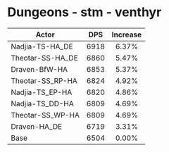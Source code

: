 # Dungeons - stm - venthyr
| Actor | DPS | Increase |
|---|:---:|:---:|
|Nadjia-TS-HA_DE|6918|6.37%|
|Theotar-SS-HA_DE|6860|5.47%|
|Draven-BfW-HA|6853|5.37%|
|Theotar-SS_RP-HA|6824|4.92%|
|Nadjia-TS_EP-HA|6820|4.86%|
|Nadjia-TS_DD-HA|6809|4.69%|
|Theotar-SS_WP-HA|6809|4.69%|
|Draven-HA_DE|6719|3.31%|
|Base|6504|0.00%|
